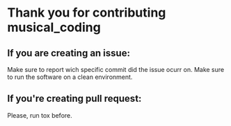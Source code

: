 Thank you for contributing musical_coding
========================================================

## If you are creating an issue:

Make sure to report wich specific commit did the issue ocurr on.
Make sure to run the software on a clean environment.

## If you're creating pull request:

Please, run tox before.
